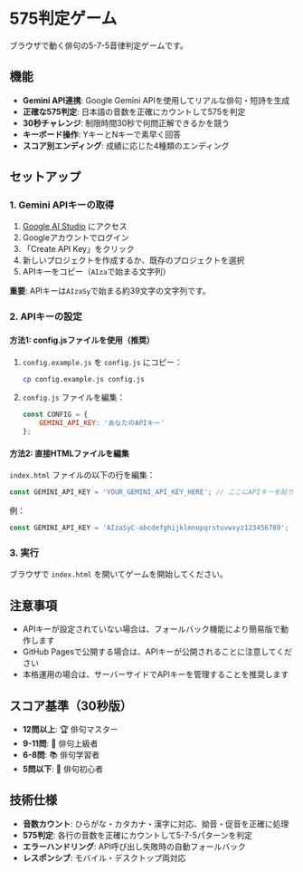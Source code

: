 # 575判定ゲーム

ブラウザで動く俳句の5-7-5音律判定ゲームです。

## 機能

- **Gemini API連携**: Google Gemini APIを使用してリアルな俳句・短詩を生成
- **正確な575判定**: 日本語の音数を正確にカウントして575を判定
- **30秒チャレンジ**: 制限時間30秒で何問正解できるかを競う
- **キーボード操作**: YキーとNキーで素早く回答
- **スコア別エンディング**: 成績に応じた4種類のエンディング

## セットアップ

### 1. Gemini APIキーの取得

1. [Google AI Studio](https://aistudio.google.com/app/apikey) にアクセス
2. Googleアカウントでログイン
3. 「Create API Key」をクリック
4. 新しいプロジェクトを作成するか、既存のプロジェクトを選択
5. APIキーをコピー（`AIza`で始まる文字列）

**重要**: APIキーは`AIzaSy`で始まる約39文字の文字列です。

### 2. APIキーの設定

#### 方法1: config.jsファイルを使用（推奨）

1. `config.example.js` を `config.js` にコピー：
   ```bash
   cp config.example.js config.js
   ```

2. `config.js` ファイルを編集：
   ```javascript
   const CONFIG = {
       GEMINI_API_KEY: 'あなたのAPIキー'
   };
   ```

#### 方法2: 直接HTMLファイルを編集

`index.html` ファイルの以下の行を編集：

```javascript
const GEMINI_API_KEY = 'YOUR_GEMINI_API_KEY_HERE'; // ここにAPIキーを貼り付け
```

例：
```javascript
const GEMINI_API_KEY = 'AIzaSyC-abcdefghijklmnopqrstuvwxyz123456789';
```

### 3. 実行

ブラウザで `index.html` を開いてゲームを開始してください。

## 注意事項

- APIキーが設定されていない場合は、フォールバック機能により簡易版で動作します
- GitHub Pagesで公開する場合は、APIキーが公開されることに注意してください
- 本格運用の場合は、サーバーサイドでAPIキーを管理することを推奨します

## スコア基準（30秒版）

- **12問以上**: 🏆 俳句マスター
- **9-11問**: 🌟 俳句上級者  
- **6-8問**: 📚 俳句学習者
- **5問以下**: 🌱 俳句初心者

## 技術仕様

- **音数カウント**: ひらがな・カタカナ・漢字に対応、拗音・促音を正確に処理
- **575判定**: 各行の音数を正確にカウントして5-7-5パターンを判定
- **エラーハンドリング**: API呼び出し失敗時の自動フォールバック
- **レスポンシブ**: モバイル・デスクトップ両対応
